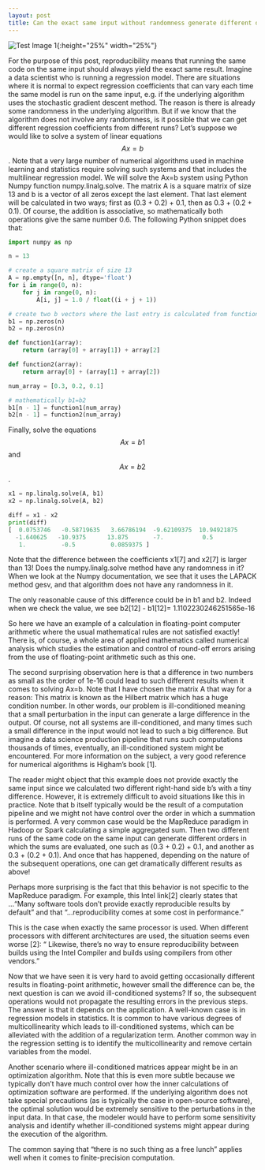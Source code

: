 ```yaml
---
layout: post
title: Can the exact same input without randomness generate different outputs?
---
```


![Test Image 1](https://muratmut.github.io/images/repro-p1.PNG){:height="25%" width="25%"}

For the purpose of this post, reproducibility means that running the same code on the same input should always yield the exact same result.
Imagine a data scientist who is running a regression model. There are situations where it is normal to expect regression coefficients that can vary each time the same model is run on the same input, e.g. if the underlying algorithm uses the stochastic gradient descent method. The reason is there is already some randomness in the underlying algorithm. But if we know that the algorithm does not involve any randomness, is it possible that we can get different regression coefficients from different runs?
Let’s suppose we would like to solve a system of linear equations $$Ax=b$$. Note that a very large number of numerical algorithms used in machine learning and statistics require solving such systems and that includes the multilinear regression model. We will solve the Ax=b system using Python Numpy function numpy.linalg.solve. The matrix A is a square matrix of size 13 and b is a vector of all zeros except the last element. That last element will be calculated in two ways; first as (0.3 + 0.2) + 0.1, then as 0.3 + (0.2 + 0.1). Of course, the addition is associative, so mathematically both operations give the same number 0.6.
The following Python snippet does that:

```python
import numpy as np

n = 13

# create a square matrix of size 13
A = np.empty([n, n], dtype='float')
for i in range(0, n):
    for j in range(0, n):
        A[i, j] = 1.0 / float((i + j + 1))

# create two b vectors where the last entry is calculated from function1 and function2.
b1 = np.zeros(n)
b2 = np.zeros(n)

def function1(array):
    return (array[0] + array[1]) + array[2]

def function2(array):
    return array[0] + (array[1] + array[2])

num_array = [0.3, 0.2, 0.1]

# mathematically b1=b2
b1[n - 1] = function1(num_array)
b2[n - 1] = function2(num_array)

```
Finally, solve the equations $$Ax=b1$$ and $$Ax=b2$$.

```python
x1 = np.linalg.solve(A, b1)
x2 = np.linalg.solve(A, b2)

diff = x1 - x2
print(diff)
[  0.0753746   -0.58719635   3.66786194  -9.62109375  10.94921875
  -1.640625   -10.9375      13.875       -7.           0.5
   1.          -0.5          0.0859375 ]
```

Note that the difference between the coefficients x1[7] and x2[7] is larger than 13! Does the numpy.linalg.solve method have any randomness in it? When we look at the Numpy documentation, we see that it uses the LAPACK method gesv, and that algorithm does not have any randomness in it.

The only reasonable cause of this difference could be in b1 and b2. Indeed when we check the value, we see
b2[12] - b1[12]= 1.1102230246251565e-16

So here we have an example of a calculation in floating-point computer arithmetic where the usual mathematical rules are not satisfied exactly! There is, of course, a whole area of applied mathematics called numerical analysis which studies the estimation and control of round-off errors arising from the use of floating-point arithmetic such as this one.

The second surprising observation here is that a difference in two numbers as small as the order of 1e-16 could lead to such different results when it comes to solving Ax=b. Note that I have chosen the matrix A that way for a reason: This matrix is known as the Hilbert matrix which has a huge condition number. In other words, our problem is ill-conditioned meaning that a small perturbation in the input can generate a large difference in the output. Of course, not all systems are ill-conditioned, and many times such a small difference in the input would not lead to such a big difference. But imagine a data science production pipeline that runs such computations thousands of times, eventually, an ill-conditioned system might be encountered. For more information on the subject, a very good reference for numerical algorithms is Higham’s book [1].

The reader might object that this example does not provide exactly the same input since we calculated two different right-hand side b’s with a tiny difference. However, it is extremely difficult to avoid situations like this in practice. Note that b itself typically would be the result of a computation pipeline and we might not have control over the order in which a summation is performed. A very common case would be the MapReduce paradigm in Hadoop or Spark calculating a simple aggregated sum. Then two different runs of the same code on the same input can generate different orders in which the sums are evaluated, one such as (0.3 + 0.2) + 0.1, and another as 0.3 + (0.2 + 0.1). And once that has happened, depending on the nature of the subsequent operations, one can get dramatically different results as above!

Perhaps more surprising is the fact that this behavior is not specific to the MapReduce paradigm. For example, this Intel link[2] clearly states that …“Many software tools don’t provide exactly reproducible results by default” and that “…reproducibility comes at some cost in performance.”

This is the case when exactly the same processor is used. When different processors with different architectures are used, the situation seems even worse [2]:
“ Likewise, there’s no way to ensure reproducibility between builds using the Intel Compiler and builds using compilers from other vendors.”

Now that we have seen it is very hard to avoid getting occasionally different results in floating-point arithmetic, however small the difference can be, the next question is can we avoid ill-conditioned systems? If so, the subsequent operations would not propagate the resulting errors in the previous steps. The answer is that it depends on the application. A well-known case is in regression models in statistics. It is common to have various degrees of multicollinearity which leads to ill-conditioned systems, which can be alleviated with the addition of a regularization term. Another common way in the regression setting is to identify the multicollinearity and remove certain variables from the model.

Another scenario where ill-conditioned matrices appear might be in an optimization algorithm. Note that this is even more subtle because we typically don’t have much control over how the inner calculations of optimization software are performed. If the underlying algorithm does not take special precautions (as is typically the case in open-source software), the optimal solution would be extremely sensitive to the perturbations in the input data. In that case, the modeler would have to perform some sensitivity analysis and identify whether ill-conditioned systems might appear during the execution of the algorithm.

The common saying that “there is no such thing as a free lunch” applies well when it comes to finite-precision computation.
